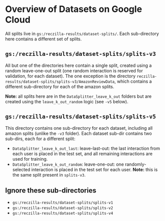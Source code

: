 # Overview of Datasets on Google Cloud

All splits live in `gs:/reczilla-results/dataset-splits/`. Each sub-directory here contains a different set of splits.

## `gs:/reczilla-results/dataset-splits/splits-v3`

All but one of the directories here contain a single split, created using a random leave-one-out split (one random interaction is reserved for validation, for each dataset). The one exception is the directory `reczilla-results/dataset-splits/splits-v3/AmazonReviewData`, which contains a different sub-directory for each of the amazon splits.

**Note:** all splits here are in the `DataSplitter_leave_k_out` folders but are created using the `leave_k_out_random` logic (see `-v5` below).

## `gs:/reczilla-results/dataset-splits/splits-v5`

This directory contains one sub-directory for each dataset, including all amazon splits (unlike the `-v3` folder). Each dataset sub-dir contains two sub-dirs, each for a different split:
- `DataSplitter_leave_k_out_last`: leave-last-out: the last interaction from each user is placed in the test set, and all remaining interactions are used for training.
- `DataSplitter_leave_k_out_random`: leave-one-out: one randomly-selected interaction is placed in the test set for each user. **Note:** this is the same split present in `splits-v3`. 


## Ignore these sub-directories
- `gs:/reczilla-results/dataset-splits/splits-v1`
- `gs:/reczilla-results/dataset-splits/splits-v2`
- `gs:/reczilla-results/dataset-splits/splits-v4`
